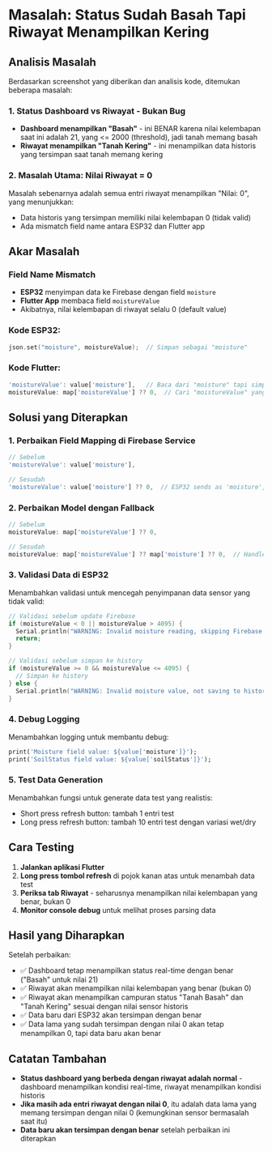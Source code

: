 # Masalah: Status Sudah Basah Tapi Riwayat Menampilkan Kering

## Analisis Masalah

Berdasarkan screenshot yang diberikan dan analisis kode, ditemukan beberapa masalah:

### 1. **Status Dashboard vs Riwayat - Bukan Bug**
- **Dashboard menampilkan "Basah"** - ini BENAR karena nilai kelembapan saat ini adalah 21, yang <= 2000 (threshold), jadi tanah memang basah
- **Riwayat menampilkan "Tanah Kering"** - ini menampilkan data historis yang tersimpan saat tanah memang kering

### 2. **Masalah Utama: Nilai Riwayat = 0**
Masalah sebenarnya adalah semua entri riwayat menampilkan "Nilai: 0", yang menunjukkan:
- Data historis yang tersimpan memiliki nilai kelembapan 0 (tidak valid)
- Ada mismatch field name antara ESP32 dan Flutter app

## Akar Masalah

### Field Name Mismatch
- **ESP32** menyimpan data ke Firebase dengan field `moisture`
- **Flutter App** membaca field `moistureValue`
- Akibatnya, nilai kelembapan di riwayat selalu 0 (default value)

### Kode ESP32:
```cpp
json.set("moisture", moistureValue);  // Simpan sebagai "moisture"
```

### Kode Flutter:
```dart
'moistureValue': value['moisture'],   // Baca dari "moisture" tapi simpan ke "moistureValue"
moistureValue: map['moistureValue'] ?? 0,  // Cari "moistureValue" yang tidak ada
```

## Solusi yang Diterapkan

### 1. **Perbaikan Field Mapping di Firebase Service**
```dart
// Sebelum
'moistureValue': value['moisture'],

// Sesudah  
'moistureValue': value['moisture'] ?? 0,  // ESP32 sends as 'moisture', app expects 'moistureValue'
```

### 2. **Perbaikan Model dengan Fallback**
```dart
// Sebelum
moistureValue: map['moistureValue'] ?? 0,

// Sesudah
moistureValue: map['moistureValue'] ?? map['moisture'] ?? 0,  // Handle both field names
```

### 3. **Validasi Data di ESP32**
Menambahkan validasi untuk mencegah penyimpanan data sensor yang tidak valid:
```cpp
// Validasi sebelum update Firebase
if (moistureValue < 0 || moistureValue > 4095) {
  Serial.println("WARNING: Invalid moisture reading, skipping Firebase update");
  return;
}

// Validasi sebelum simpan ke history
if (moistureValue >= 0 && moistureValue <= 4095) {
  // Simpan ke history
} else {
  Serial.println("WARNING: Invalid moisture value, not saving to history");
}
```

### 4. **Debug Logging**
Menambahkan logging untuk membantu debug:
```dart
print('Moisture field value: ${value['moisture']}');
print('SoilStatus field value: ${value['soilStatus']}');
```

### 5. **Test Data Generation**
Menambahkan fungsi untuk generate data test yang realistis:
- Short press refresh button: tambah 1 entri test
- Long press refresh button: tambah 10 entri test dengan variasi wet/dry

## Cara Testing

1. **Jalankan aplikasi Flutter** 
2. **Long press tombol refresh** di pojok kanan atas untuk menambah data test
3. **Periksa tab Riwayat** - seharusnya menampilkan nilai kelembapan yang benar, bukan 0
4. **Monitor console debug** untuk melihat proses parsing data

## Hasil yang Diharapkan

Setelah perbaikan:
- ✅ Dashboard tetap menampilkan status real-time dengan benar ("Basah" untuk nilai 21)
- ✅ Riwayat akan menampilkan nilai kelembapan yang benar (bukan 0)
- ✅ Riwayat akan menampilkan campuran status "Tanah Basah" dan "Tanah Kering" sesuai dengan nilai sensor historis
- ✅ Data baru dari ESP32 akan tersimpan dengan benar
- ✅ Data lama yang sudah tersimpan dengan nilai 0 akan tetap menampilkan 0, tapi data baru akan benar

## Catatan Tambahan

- **Status dashboard yang berbeda dengan riwayat adalah normal** - dashboard menampilkan kondisi real-time, riwayat menampilkan kondisi historis
- **Jika masih ada entri riwayat dengan nilai 0**, itu adalah data lama yang memang tersimpan dengan nilai 0 (kemungkinan sensor bermasalah saat itu)
- **Data baru akan tersimpan dengan benar** setelah perbaikan ini diterapkan
